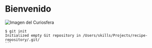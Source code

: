 # Bienvenido 
![Imagen del Curiosfera](https://curiosfera-historia.com/origen-e-historia-del-saludo/)
````
$ git init
Initialized empty Git repository in /Users/skills/Projects/recipe-repository/.git/
```
